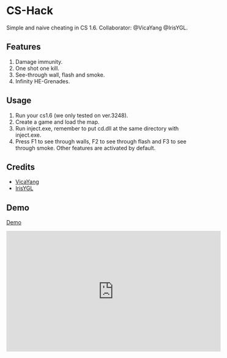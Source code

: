 # CS-Hack
Simple and naive cheating in CS 1.6. Collaborator: @VicaYang @IrisYGL.

## Features
1. Damage immunity.
2. One shot one kill.
3. See-through wall, flash and smoke.
4. Infinity HE-Grenades.

## Usage
1. Run your cs1.6 (we only tested on ver.3248).
2. Create a game and load the map.
3. Run inject.exe, remember to put cd.dll at the same directory with inject.exe.
4. Press F1 to see through walls, F2 to see through flash and F3 to see through smoke. Other features are activated by default.

## Credits
* [VicaYang](https://github.com/VicaYang)
* [IrisYGL](https://github.com/IrisYGL)

## Demo
[Demo](https://youtu.be/OXbHltHgf-U)

<iframe width="560" height="315" src="https://www.youtube.com/embed/OXbHltHgf-U" frameborder="0" allow="autoplay; encrypted-media" allowfullscreen></iframe>
